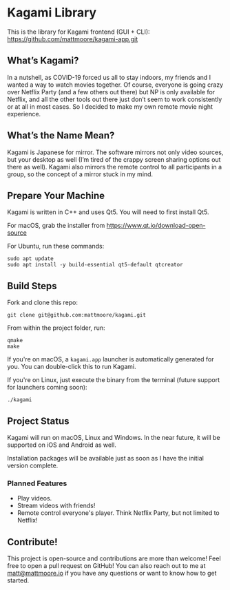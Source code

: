 # Kagami Library

This is the library for Kagami frontend (GUI + CLI): https://github.com/mattmoore/kagami-app.git

## What’s Kagami?

In a nutshell, as COVID-19 forced us all to stay indoors, my friends and I wanted a way to watch movies together. Of course, everyone is going crazy over Netflix Party (and a few others out there) but NP is only available for Netflix, and all the other tools out there just don’t seem to work consistently or at all in most cases. So I decided to make my own remote movie night experience.

## What’s the Name Mean?

Kagami is Japanese for mirror. The software mirrors not only video sources, but your desktop as well (I’m tired of the crappy screen sharing options out there as well). Kagami also mirrors the remote control to all participants in a group, so the concept of a mirror stuck in my mind.

## Prepare Your Machine

Kagami is written in C++ and uses Qt5. You will need to first install Qt5.

For macOS, grab the installer from https://www.qt.io/download-open-source

For Ubuntu, run these commands:

```shell
sudo apt update
sudo apt install -y build-essential qt5-default qtcreator
```

## Build Steps

Fork and clone this repo:

```shell
git clone git@github.com:mattmoore/kagami.git
```

From within the project folder, run:

```shell
qmake
make
```

If you're on macOS, a `kagami.app` launcher is automatically generated for you. You can double-click this to run Kagami.

If you're on Linux, just execute the binary from the terminal (future support for launchers coming soon):

```shell
./kagami
```

## Project Status

Kagami will run on macOS, Linux and Windows. In the near future, it will be supported on iOS and Android as well.

Installation packages will be available just as soon as I have the initial version complete.

### Planned Features

- Play videos.
- Stream videos with friends!
- Remote control everyone's player. Think Netflix Party, but not limited to Netflix!

## Contribute!

This project is open-source and contributions are more than welcome! Feel free to open a pull request on GitHub! You can also reach out to me at matt@mattmoore.io if you have any questions or want to know how to get started.
